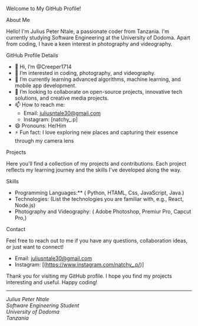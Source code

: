 Welcome to My GitHub Profile!

About Me

Hello! I'm Julius Peter Ntale, a passionate coder from Tanzania. I'm currently studying Software Engineering at the University of Dodoma. Apart from coding, I have a keen interest in photography and videography. 

GitHub Profile Details

- 👋 Hi, I’m @Creeper1714
- 👀 I’m interested in coding, photography, and videography.
- 🌱 I’m currently learning advanced algorithms, machine learning, and mobile app development.
- 💞️ I’m looking to collaborate on open-source projects, innovative tech solutions, and creative media projects.
- 📫 How to reach me:
  - Email: juliusntale30@gmail.com
  - Instagram: [natchy_.p] 
- 😄 Pronouns: He/Him
- ⚡ Fun fact: I love exploring new places and capturing their essence through my camera lens

Projects

Here you'll find a collection of my projects and contributions. Each project reflects my learning journey and the skills I've developed along the way.

Skills

- Programming Languages:** ( Python, HTAML, Css, JavaScript, Java.)
- Technologies: (List the technologies you are familiar with, e.g., React, Node.js)
- Photography and Videography: ( Adobe Photoshop, Premiur Pro, Capcut Pro,)

Contact

Feel free to reach out to me if you have any questions, collaboration ideas, or just want to connect!

  - Email: juliusntale30@gmail.com
  - Instagram: [(https://www.instagram.com/natchy_.p/)] 

Thank you for visiting my GitHub profile. I hope you find my projects interesting and useful. Happy coding!

---

*Julius Peter Ntale*  
*Software Engineering Student*  
*University of Dodoma*  
*Tanzania*
